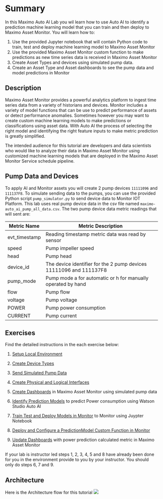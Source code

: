 # Summary
In this Maximo Auto AI Lab you wil learn how to use Auto AI to identify a prediction machine learning model
that you can train and then deploy to Maximo Asset Monitor. You will learn how to:

1.  Use the provided Jupyter notebook that will contain Python code to train, test and deploy machine learning model to
    Maximo Asset Monitor
2.  Use the provided Maximo Asset Monitor custom function to make predictions as new time series data is received in
    Maximo Asset Monitor
3.  Create Asset Types and devices using simulated pump data. 
4.  Create an Asset Type and Asset dashboards to see the pump data and model predictions in Monitor
     
## Description
Maximo Asset Monitor provides a powerful analytics platform to ingest time series data from a variety of historians and 
devices.  Monitor includes a variety of model functions that can be use to predict performance of assets or detect 
performance anomalies.  Sometimes however you may want to create custom machine learning models to make predictions
or classifications using asset data. With Auto AI the process of selecting the right model and identifying the right
feature inputs to make metric prediction is greatly simplified.

The intended audience for this tutorial are developers and data scientists who would like to analyze their data in 
Maximo Asset Monitor using customized machine learning models that are deployed in the Maximo Asset Monitor Service 
schedule pipeline.

## Pump Data and Devices

To apply AI and Monitor assets you will create 2 pump devices `11111096` and `111137F8`.  To simulate sending data to the 
pumps, you can use the provided Python script `pump_simulator.py` to send device data to  Monitor IOT Platform.  This lab 
uses real pump device data in the csv file named `maximo-auto_ai_pump_all_data.csv`.  The two pump device data metric readings 
that will sent are: 

|   Metric Name        | Metric Description                                               |
|----------------------|------------------------------------------------------------------|
|   evt_timestamp      | Reading timestamp metric data was read by sensor                                               |
|   speed	           | Pump impeller speed                                              |
|   head               | Pump head                                                        |
|   device_id          | The device identifier for the 2 pump devices 11111096 and 111137F8|
|   pump_mode          | Pump mode a for automatic or h for manually operated by hand     |
|   flow               | Pump flow                                                        |
|   voltage            | Pump voltage                                                     |
|   POWER              | Pump power consumption                                           |
|   CURRENT            | Pump current                                                     |


## Exercises

Find the detailed instructions in the each exercise below:

1.  [Setup Local Environment](setup_local_environment.md)

2.  [Create Device Types](create_device_types.md)

3.  [Send Simulated Pump Data](send_device_simulated_data.md)

4.  [Create Physical and Logical Interfaces](create_interfaces.md)

5.  [Create Dashboards](create_dashboards.md) in Maximo Asset Monitor using simulated pump data

6.  [Identify Prediction Models](create_model.md) to predict Power consumption using Watson Studio Auto AI

7.  [Train Test and Deploy Models in Monitor](train_test_save_model_in_monitor.md) to Monitor using Juypter Notebook

8.  [Deploy and Configure a PredictionModel Custom Function in Monitor](deploy_prediction_model_function.md)

9.  [Update Dashboards](update_dashboards.md) with power prediction calculated metric in Maximo Asset Monitor 

If your lab is instructor led steps 1, 2, 3, 4, 5 and 8 have already been done for you in the environment provide to you 
by your instructor.  You should  only do steps 6, 7 and 9. 

## Architecture

Here is the Architecture flow for this tutorial
![](/img/monitor_autoai_8.4/architecture.png)
